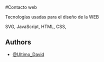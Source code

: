 
#Contacto web

Tecnologías usadas para el diseño de la WEB

SVG,
JavaScript,
HTML,
CSS,


## Authors

- [@Ultimo_David](https://jeilercontacto.000webhostapp.com/)


